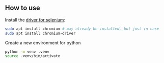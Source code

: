 ## How to use

Install the [driver for selenium](https://packages.debian.org/buster/chromium-driver):

```bash
sudo apt install chromium # may already be installed, but just in case
sudo apt install chromium-driver
```

Create a new environment for python

```bash
python -m venv .venv
source .venv/bin/activate
```